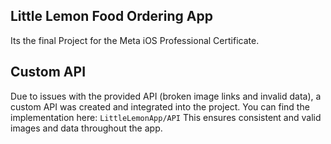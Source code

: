 ## Little Lemon Food Ordering App

Its the final Project for the Meta iOS Professional Certificate.

## Custom API

Due to issues with the provided API (broken image links and invalid data), a custom API was created and integrated into the project.
You can find the implementation here:
`LittleLemonApp/API`
This ensures consistent and valid images and data throughout the app.
